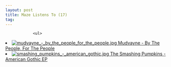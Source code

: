 ```yaml
---
layout: post
title: Maze Listens To (17)
tag: 
---
```



                <ul>
<li><a href="http://www.amazon.com/People-Mudvayne/dp/B000X8ND9E/ref=pd_bbs_sr_1?ie=UTF8&s=music&qid=1204287588&sr=8-1"><img src='/uploads/mudvayne_-_by_the_people_for_the_people.thumbnail.jpg' alt='mudvayne_-_by_the_people_for_the_people.jpg' class="valign" /> Mudvayne - By The People, For The People</a></li>
<li><a href="http://www.amazon.com/American-Gothic-Smashing-Pumpkins/dp/B0012GLQ2W/ref=sr_1_5?ie=UTF8&s=music&qid=1204287644&sr=1-5"><img src='/uploads/smashing_pumpkins_-_american_gothic.thumbnail.jpg' alt='smashing_pumpkins_-_american_gothic.jpg' class="valign"/> The Smashing Pumpkins - American Gothic EP</a></li>
</ul>
            
